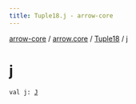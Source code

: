```yaml
---
title: Tuple18.j - arrow-core
---
```


[arrow-core](../../index.html) / [arrow.core](../index.html) / [Tuple18](index.html) / [j](./j.html)

# j

`val j: `[`J`](index.html#J)